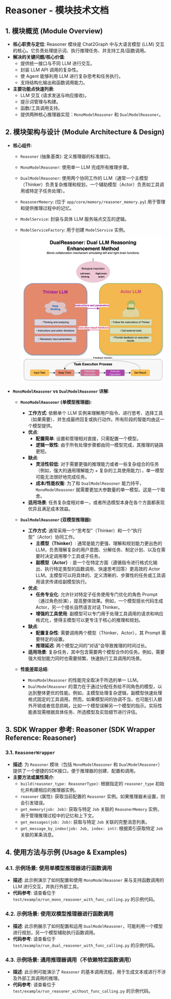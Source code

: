 # Reasoner - 模块技术文档

## 1. 模块概览 (Module Overview)

- **核心职责与定位**: Reasoner 模块是 Chat2Graph 中与大语言模型 (LLM) 交互的核心。它负责处理提示词、执行推理任务、并支持工具/函数调用。
- **解决的关键问题/核心价值**:
  - 提供统一接口与不同 LLM 进行交互。
  - 封装 LLM API 调用的复杂性。
  - 使 Agent 能够利用 LLM 进行复杂思考和任务执行。
  - 支持结构化输出和函数调用能力。
- **主要功能点快速列表**:
  - LLM 交互 (请求发送与响应接收)。
  - 提示词管理与构建。
  - 函数/工具调用支持。
  - 提供两种核心推理器实现：`MonoModelReasoner` 和 `DualModelReasoner`。

## 2. 模块架构与设计 (Module Architecture & Design)

- **核心组件**:
  - `Reasoner` (抽象基类): 定义推理器的标准接口。
  - `MonoModelReasoner`: 使用单一 LLM 完成所有推理步骤。
  - `DualModelReasoner`: 使用两个协同工作的 LLM（通常一个主模型（Thinker）负责复杂推理和规划，一个辅助模型（Actor）负责如工具调用或特定子任务处理）。
  - `ReasonerMemory`: (位于 `app/core/memory/reasoner_memory.py`) 用于管理和提供推理过程中的记忆。
  - `ModelService`: 封装与具体 LLM 服务端点交互的逻辑。
  - `ModelServiceFactory`: 用于创建 `ModelService` 实例。

    ![Dual Reasoner](../../en/img/dual-reasoner.png)

- **`MonoModelReasoner` vs `DualModelReasoner` 详解**:
  - **`MonoModelReasoner` (单模型推理器)**:
    - **工作方式**: 依赖单个 LLM 实例来理解用户指令、进行思考、选择工具（如果需要）、并生成最终回复或执行动作。所有阶段的智能均由这一个模型提供。
    - **优点**:
      - **配置简单**: 设置和管理相对直接，只需配置一个模型。
      - **逻辑一致性**: 由于所有处理步骤都由同一模型完成，其推理的链路更短。
    - **缺点**:
      - **灵活性较低**: 对于需要更强的推理能力或者一些复杂组合的任务（例如，强大的通用理解能力 + 复杂的工具使用能力），单一模型可能无法很好地完成任务。
      - **成本/性能权衡**: 为了和 `DualModelReasoner` 能力持平，`MonoModelReasoner` 就需要更加大参数量的单一模型。这是一个取舍。
    - **适用场景**: 任务复杂度相对单一，或者所选模型本身在各个方面都表现优异且满足成本效益。

  - **`DualModelReasoner` (双模型推理器)**:
    - **工作方式**: 通常采用一个“思考型”（Thinker）和一个“执行型”（Actor）协同工作。
      - **主模型（Thinker）**: 通常是能力更强、理解和规划能力更出色的 LLM，负责理解复杂的用户意图、分解任务、制定计划、以及在需要时决定调用哪个工具或子任务。
      - **副模型（Actor）**: 是一个在特定方面（遵循指令进行格式化输出、执行特定类型的函数调用、快速思考回答）更高效的 Actor LLM。主模型可以将具体的、定义清晰的、步骤性的任务或工具调用请求传递给副模型执行。
    - **优点**:
      - **任务专业化**: 允许针对特定子任务使用专门优化的角色 Prompt（通过角色扮演），提高整体效果。例如，一个模型擅长代码生成 Actor，另一个擅长自然语言对话 Thinker。
      - **增强的工具使用**: 副模型可以专门用于处理工具调用的请求和响应格式化，使得主模型可以更专注于核心的推理和规划。
    - **缺点**:
      - **配置复杂性**: 需要调用两个模型（Thinker、Actor），其 Prompt 需要特定的设置。
      - **推理延迟**: 两个模型之间的“对话”会导致推理的时间过长。
    - **适用场景**: 复杂任务，其中包含需要两个模型合作的任务。例如，需要强大规划能力同时也需要频繁、快速执行工具调用的场景。

  - **性能差距总结**:
    - `MonoModelReasoner` 的性能完全取决于所选的单一 LLM。
    - `DualModelReasoner` 的潜力在于通过分配任务给不同角色的模型，以达到整体更优的性能。例如，主模型处理复杂逻辑，副模型快速处理格式固定的工具调用。然而，如果模型间的协调不当，也可能引入额外开销或者信息损耗，比如一个模型误解另一个模型的指示。实际性能表现需根据具体任务、所选模型及实现细节进行评估。

## 3. SDK Wrapper 参考: Reasoner (SDK Wrapper Reference: Reasoner)

### 3.1. `ReasonerWrapper`

- **描述**: 为 `Reasoner` 模块（包括 `MonoModelReasoner` 和 `DualModelReasoner`）提供了一个便捷的SDK接口，便于推理器的创建、配置和调用。
- **主要方法或属性简介**:
  - `build(reasoner_type: ReasonerType)`: 根据指定的 `reasoner_type` 初始化并构建相应的推理器实例。
  - `reasoner` (属性): 获取当前配置的 `Reasoner` 实例。如果推理器未设置，则会引发错误。
  - `get_memory(job: Job)`: 获取与特定 `Job` 关联的 `ReasonerMemory` 实例，用于管理推理过程中的记忆和上下文。
  - `get_messages(job: Job)`: 获取与特定 `Job` 关联的完整消息列表。
  - `get_message_by_index(job: Job, index: int)`: 根据索引获取特定 `Job` 关联的某条消息。

## 4. 使用方法与示例 (Usage & Examples)

### 4.1. 示例场景: 使用单模型推理器进行函数调用

- **描述**: 此示例演示了如何配置和使用 `MonoModelReasoner` 来与支持函数调用的 LLM 进行交互，并执行外部工具。
- **代码参考**: 请查看位于 `test/example/run_mono_reasoner_with_func_calling.py` 的示例代码。

### 4.2. 示例场景: 使用双模型推理器进行函数调用

- **描述**: 此示例展示了如何配置和运用 `DualModelReasoner`，可能利用一个模型进行规划，另一个模型辅助执行函数调用。
- **代码参考**: 请查看位于 `test/example/run_dual_reasoner_with_func_calling.py` 的示例代码。

### 4.3. 示例场景: 通用推理器调用（不依赖特定函数调用）

- **描述**: 此示例可能演示了 `Reasoner` 的基本调用流程，用于生成文本或进行不涉及外部工具调用的推理。
- **代码参考**: 请查看位于 `test/example/run_reasoner_without_func_calling.py` 的示例代码。
